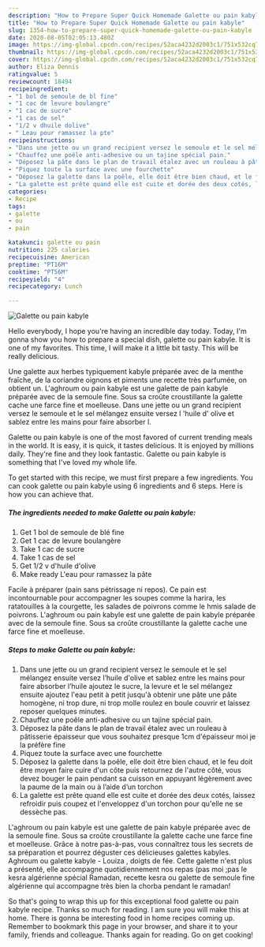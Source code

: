 ```yaml
---
description: "How to Prepare Super Quick Homemade Galette ou pain kabyle"
title: "How to Prepare Super Quick Homemade Galette ou pain kabyle"
slug: 1354-how-to-prepare-super-quick-homemade-galette-ou-pain-kabyle
date: 2020-08-05T02:05:13.480Z
image: https://img-global.cpcdn.com/recipes/52aca4232d2003c1/751x532cq70/galette-ou-pain-kabyle-photo-principale-de-la-recette.jpg
thumbnail: https://img-global.cpcdn.com/recipes/52aca4232d2003c1/751x532cq70/galette-ou-pain-kabyle-photo-principale-de-la-recette.jpg
cover: https://img-global.cpcdn.com/recipes/52aca4232d2003c1/751x532cq70/galette-ou-pain-kabyle-photo-principale-de-la-recette.jpg
author: Eliza Dennis
ratingvalue: 5
reviewcount: 18494
recipeingredient:
- "1 bol de semoule de bl fine"
- "1 cac de levure boulangre"
- "1 cac de sucre"
- "1 cas de sel"
- "1/2 v dhuile dolive"
- " Leau pour ramassez la pte"
recipeinstructions:
- "Dans une jette ou un grand recipient versez le semoule et le sel mélangez ensuite versez l’huile d&#39;olive et sablez entre les mains pour faire absorber l’huile ajoutez le sucre, la levure et le sel mélangez ensuite ajoutez l&#39;eau petit à petit jusqu&#39;à obtenir une pâte une pâte homogène, ni trop dure, ni trop molle roulez en boule couvrir et laissez reposer quelques minutes."
- "Chauffez une poêle anti-adhesive ou un tajine spécial pain."
- "Déposez la pâte dans le plan de travail étalez avec un rouleau à pâtisserie épaisseur que vous souhaitez presque 1cm d&#39;épaisseur moi je la préfère fine"
- "Piquez toute la surface avec une fourchette"
- "Déposez la galette dans la poêle, elle doit être bien chaud, et le feu doit être moyen faire cuire d&#39;un côte puis retournez de l&#39;autre côté, vous devez bouger le pain pendant sa cuisson en appuyant légèrement avec la paume de la main ou à l’aide d’un torchon"
- "La galette est prête quand elle est cuite et dorée des deux cotés, laissez refroidir puis coupez et l&#39;enveloppez d&#39;un torchon pour qu&#39;elle ne se dessèche pas."
categories:
- Recipe
tags:
- galette
- ou
- pain

katakunci: galette ou pain 
nutrition: 225 calories
recipecuisine: American
preptime: "PT16M"
cooktime: "PT56M"
recipeyield: "4"
recipecategory: Lunch

---
```



![Galette ou pain kabyle](https://img-global.cpcdn.com/recipes/52aca4232d2003c1/751x532cq70/galette-ou-pain-kabyle-photo-principale-de-la-recette.jpg)

Hello everybody, I hope you're having an incredible day today. Today, I'm gonna show you how to prepare a special dish, galette ou pain kabyle. It is one of my favorites. This time, I will make it a little bit tasty. This will be really delicious.

Une galette aux herbes typiquement kabyle préparée avec de la menthe fraîche, de la coriandre oignons et piments une recette très parfumée, on obtient un. L&#39;aghroum ou pain kabyle est une galette de pain kabyle préparée avec de la semoule fine. Sous sa croûte croustillante la galette cache une farce fine et moelleuse. Dans une jette ou un grand recipient versez le semoule et le sel mélangez ensuite versez l &#39;huile d&#39; olive et sablez entre les mains pour faire absorber l.

Galette ou pain kabyle is one of the most favored of current trending meals in the world. It is easy, it is quick, it tastes delicious. It is enjoyed by millions daily. They're fine and they look fantastic. Galette ou pain kabyle is something that I've loved my whole life.


To get started with this recipe, we must first prepare a few ingredients. You can cook galette ou pain kabyle using 6 ingredients and 6 steps. Here is how you can achieve that.

<!--inarticleads1-->

##### The ingredients needed to make Galette ou pain kabyle:

1. Get 1 bol de semoule de blé fine
1. Get 1 cac de levure boulangère
1. Take 1 cac de sucre
1. Take 1 cas de sel
1. Get 1/2 v d&#39;huile d&#39;olive
1. Make ready  L&#39;eau pour ramassez la pâte


Facile à préparer (pain sans pétrissage ni repos). Ce pain est incontournable pour accompagner les soupes comme la harira, les ratatouilles à la courgette, les salades de poivrons comme le hmis salade de poivrons. L&#39;aghroum ou pain kabyle est une galette de pain kabyle préparée avec de la semoule fine. Sous sa croûte croustillante la galette cache une farce fine et moelleuse. 

<!--inarticleads2-->

##### Steps to make Galette ou pain kabyle:

1. Dans une jette ou un grand recipient versez le semoule et le sel mélangez ensuite versez l’huile d&#39;olive et sablez entre les mains pour faire absorber l’huile ajoutez le sucre, la levure et le sel mélangez ensuite ajoutez l&#39;eau petit à petit jusqu&#39;à obtenir une pâte une pâte homogène, ni trop dure, ni trop molle roulez en boule couvrir et laissez reposer quelques minutes.
1. Chauffez une poêle anti-adhesive ou un tajine spécial pain.
1. Déposez la pâte dans le plan de travail étalez avec un rouleau à pâtisserie épaisseur que vous souhaitez presque 1cm d&#39;épaisseur moi je la préfère fine
1. Piquez toute la surface avec une fourchette
1. Déposez la galette dans la poêle, elle doit être bien chaud, et le feu doit être moyen faire cuire d&#39;un côte puis retournez de l&#39;autre côté, vous devez bouger le pain pendant sa cuisson en appuyant légèrement avec la paume de la main ou à l’aide d’un torchon
1. La galette est prête quand elle est cuite et dorée des deux cotés, laissez refroidir puis coupez et l&#39;enveloppez d&#39;un torchon pour qu&#39;elle ne se dessèche pas.


L&#39;aghroum ou pain kabyle est une galette de pain kabyle préparée avec de la semoule fine. Sous sa croûte croustillante la galette cache une farce fine et moelleuse. Grâce à notre pas-à-pas, vous connaîtrez tous les secrets de sa préparation et pourrez déguster ces délicieuses galettes kabyles. Aghroum ou galette kabyle - Louiza , doigts de fée. Cette galette n&#39;est plus a présenté, elle accompagne quotidiennement nos repas (pas moi ;pas le kesra algérienne spécial Ramadan, recette kesra ou galette de semoule fine algérienne qui accompagne très bien la chorba pendant le ramadan! 

So that's going to wrap this up for this exceptional food galette ou pain kabyle recipe. Thanks so much for reading. I am sure you will make this at home. There is gonna be interesting food in home recipes coming up. Remember to bookmark this page in your browser, and share it to your family, friends and colleague. Thanks again for reading. Go on get cooking!

